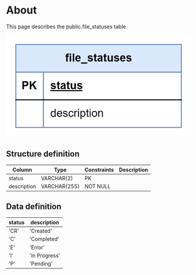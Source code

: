 # About  

This page describes the public.file_statuses table  

![Alt text](file_statuses.png)

## Structure definition  

| Column | Type | Constraints | Description |
| - | - | - | - |
| status  | VARCHAR(2) | PK |
| description  | VARCHAR(255) | NOT NULL |

## Data definition 

| status | description |
| - | - |
| 'СR'  | 'Created' |
| 'С'  | 'Completed' |
| 'E'  | 'Error' |
| 'I'  | 'In Progress' |
| 'P'  | 'Pending' |
